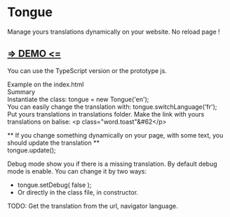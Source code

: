 # Tongue
Manage yours translations dynamically on your website. No reload page !

<h2><a href="http://buuuuug.ddns.net/tongue/">=> DEMO <=</a></h2>

You can use the TypeScript version or the prototype js.

Example on the index.html<br>
Summary<br>
Instantiate the class: tongue = new Tongue('en');<br>
You can easily change the translation with: tongue.switchLanguage('fr');<br>
Put yours translations in translations folder.
Make the link with yours translations on balise: &#60;p class="word.toast"&#62&#60;/p&#62;

** If you change something dynamically on your page, with some text, you should update the translation **<br>
tongue.update();<br>

Debug mode show you if there is a missing translation.
By default debug mode is enable. You can change it by two ways:
  - tongue.setDebug( false );
  - Or directly in the class file, in constructor.


TODO:
Get the translation from the url, navigator language.
